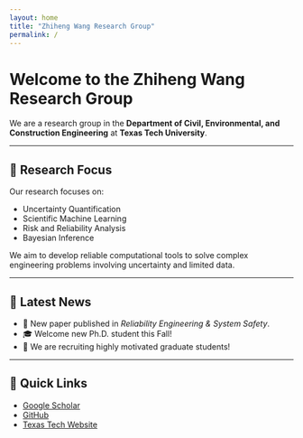 ```yaml
---
layout: home
title: "Zhiheng Wang Research Group"
permalink: /
---
```


# Welcome to the Zhiheng Wang Research Group

We are a research group in the **Department of Civil, Environmental, and Construction Engineering** at **Texas Tech University**.

---

## 🧠 Research Focus

Our research focuses on:

- Uncertainty Quantification  
- Scientific Machine Learning  
- Risk and Reliability Analysis  
- Bayesian Inference  

We aim to develop reliable computational tools to solve complex engineering problems involving uncertainty and limited data.

---

## 📢 Latest News

- 📰 New paper published in *Reliability Engineering & System Safety*.  
- 🎓 Welcome new Ph.D. student this Fall!  
- 📌 We are recruiting highly motivated graduate students!

---

## 🔗 Quick Links

- [Google Scholar](https://scholar.google.com/citations?user=CGUsq8AAAAJ)  
- [GitHub](https://github.com/Jcjc9521)  
- [Texas Tech Website](https://www.depts.ttu.edu/ceweb/faculty/zhiheng_wang/index.php)
